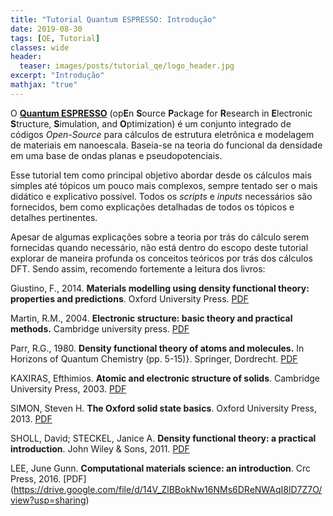 ```yaml
---
title: "Tutorial Quantum ESPRESSO: Introdução"
date: 2019-08-30
tags: [QE, Tutorial]
classes: wide
header:
  teaser: images/posts/tutorial_qe/logo_header.jpg
excerpt: "Introdução"
mathjax: "true"
---
```


O [**Quantum ESPRESSO**](https://www.quantum-espresso.org/) (op**E**n **S**ource **P**ackage for **R**esearch in **E**lectronic **S**tructure, **S**imulation, and **O**ptimization) é um conjunto integrado de códigos *Open-Source* para cálculos de estrutura eletrônica e modelagem de materiais em nanoescala. Baseia-se na teoria do funcional da densidade em uma base de ondas planas e pseudopotenciais.

Esse tutorial tem como principal objetivo abordar desde os cálculos mais simples até tópicos um pouco mais complexos, sempre tentado ser o mais didático e explicativo possível. Todos os *scripts* e *inputs* necessários são fornecidos, bem como explicações detalhadas de todos os tópicos e detalhes pertinentes.

Apesar de algumas explicações sobre a teoria por trás do cálculo serem fornecidas quando necessário, não está dentro do escopo deste tutorial explorar de maneira profunda os conceitos teóricos por trás dos cálculos DFT. Sendo assim, recomendo fortemente a leitura dos livros:

Giustino, F., 2014. **Materials modelling using density functional theory: properties and predictions**. Oxford University Press. [PDF](https://drive.google.com/file/d/1gC0I6oAcLgdsJ6LUxhEG7YbzgUzsomzb/view?usp=sharing)

Martin, R.M., 2004. **Electronic structure: basic theory and practical methods.** Cambridge university press. [PDF](https://drive.google.com/file/d/1oR_s9ey7ZW6oemYIo2WqWzBqrj0deDFh/view?usp=sharing)

Parr, R.G., 1980. **Density functional theory of atoms and molecules.** In Horizons of Quantum Chemistry (pp. 5-15)}. Springer, Dordrecht. [PDF](https://drive.google.com/file/d/1yJ70DrVBWt1-y7JwSNHbLontQOu8Iknn/view?usp=sharing)

KAXIRAS, Efthimios. **Atomic and electronic structure of solids**. Cambridge University Press, 2003. [PDF](https://drive.google.com/file/d/1Fk2C5kAUYLLPiolUd5SYF7XhZh7xELhi/view?usp=sharing)

SIMON, Steven H. **The Oxford solid state basics**. Oxford University Press, 2013. [PDF](https://drive.google.com/file/d/1Y6mwERRnLZaOZOKu2pbdYceZZW4g8d1w/view?usp=sharing)

SHOLL, David; STECKEL, Janice A. **Density functional theory: a practical introduction**. John Wiley & Sons, 2011. [PDF](https://drive.google.com/file/d/12ZFmBdUd5KvU0c3-HHJhWp-ITFl_33dj/view?usp=sharing)

LEE, June Gunn. **Computational materials science: an introduction**. Crc Press, 2016. [PDF] (https://drive.google.com/file/d/14V_ZlBBokNw16NMs6DReNWAqI8lD7Z7O/view?usp=sharing)
